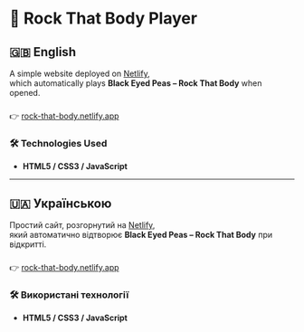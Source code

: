# 🎵 Rock That Body Player

## 🇬🇧 English
A simple website deployed on [Netlify](https://rock-that-body.netlify.app/),  
which automatically plays **Black Eyed Peas – Rock That Body** when opened.

### 
👉 [rock-that-body.netlify.app](https://rock-that-body.netlify.app/)

### 🛠 Technologies Used
- **HTML5 / CSS3 / JavaScript**

---

## 🇺🇦 Українською
Простий сайт, розгорнутий на [Netlify](https://rock-that-body.netlify.app/),  
який автоматично відтворює **Black Eyed Peas – Rock That Body** при відкритті.

### 
👉 [rock-that-body.netlify.app](https://rock-that-body.netlify.app/)

### 🛠 Використані технології
- **HTML5 / CSS3 / JavaScript**
